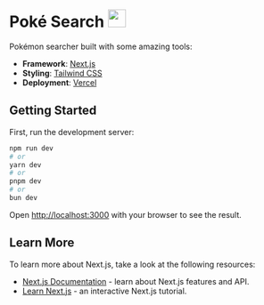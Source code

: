 # Poké Search <img src="https://media.giphy.com/media/v1.Y2lkPTc5MGI3NjExZnZiaDdxODlsdDI4bGZrbHd0Z3oyODV3cTh1Nm0xcGFsa2EwcGQxYiZlcD12MV9pbnRlcm5hbF9naWZfYnlfaWQmY3Q9cw/8vYcVt5hnsfJnCiw5s/giphy.gif" width="32px">

Pokémon searcher built with some amazing tools:

- **Framework**: [Next.js](https://nextjs.org/)
- **Styling**: [Tailwind CSS](https://tailwindcss.com)
- **Deployment**: [Vercel](https://vercel.com)

## Getting Started

First, run the development server:

```bash
npm run dev
# or
yarn dev
# or
pnpm dev
# or
bun dev
```

Open [http://localhost:3000](http://localhost:3000) with your browser to see the result.

## Learn More

To learn more about Next.js, take a look at the following resources:

- [Next.js Documentation](https://nextjs.org/docs) - learn about Next.js features and API.
- [Learn Next.js](https://nextjs.org/learn) - an interactive Next.js tutorial.
